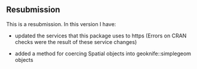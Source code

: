 ## Resubmission
This is a resubmission. In this version I have:

* updated the services that this package uses to https (Errors on CRAN checks were the result of these service changes)

* added a method for coercing Spatial objects into geoknife::simplegeom objects

